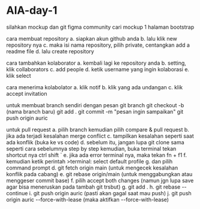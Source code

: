 # AIA-day-1
silahkan mockup dan git  figma community cari mockup 1 halaman
bootstrap

cara membuat repository
a. siapkan akun github anda
b. lalu klik new repository nya
c. maka isi nama repository, pilih private, centangkan add a readme file
d. lalu create repository

cara tambahkan kolaborator
a. kembali lagi ke repository anda
b. setting, klik collaborators
c. add people 
d. ketik username yang ingin kolaborasi
e. klik select

cara menerima kolabolator
a. klik notif
b. klik yang ada undangan
c. klik accept invitation

untuk membuat branch sendiri dengan pesan
git branch
git checkout -b (nama branch baru)
git add .
git commit -m "pesan ingin sampaikan"
git push origin auric

untuk pull request
a. pilih branch kemudian pilih compare & pull request
b. jika ada terjadi kesalahan merge conflict
c. tampilkan kesalahan seperti saat ada konflik (buka ke vs code)
d. sebelum itu, jangan lupa git clone sama seperti cara sebelumnya step by step
kemudian, buka terminal tekan shortcut nya ctrl shift ` 
e. jika ada error terminal nya, maka tekan fn + f1
f. kemudian ketik perintah >terminal: select default profile
g. dan pilih command prompt
d. git fetch origin main (untuk mengecek kesalahan konflik pada cabang)
e. git rebase origin/main (untuk menggabungkan atau menggeser commit base)
f. pilih accept both changes (namun jgn lupa save agar bisa meneruskan pada tambah git trsbut)
g. git add .
h. git rebase --continue
i. git push origin auric (pasti akan gagal saat mau push)
j. git push origin auric --force-with-lease (maka aktifkan --force-with-lease) 
